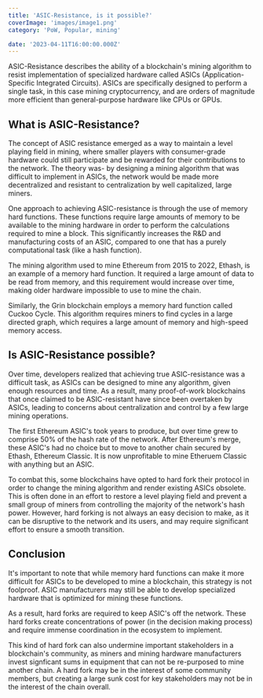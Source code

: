```yaml
---
title: 'ASIC-Resistance, is it possible?'
coverImage: 'images/image1.png'
category: 'PoW, Popular, mining'

date: '2023-04-11T16:00:00.000Z'
---
```




ASIC-Resistance describes the ability of a blockchain's mining algorithm to resist implementation of specialized hardware called ASICs (Application-Specific Integrated Circuits). ASICs are specifically designed to perform a single task, in this case mining cryptocurrency, and are orders of magnitude more efficient than general-purpose hardware like CPUs or GPUs.

## What is ASIC-Resistance?
The concept of ASIC resistance emerged as a way to maintain a level playing field in mining, where smaller players with consumer-grade hardware could still participate and be rewarded for their contributions to the network. The theory was- by designing a mining algorithm that was difficult to implement in ASICs, the network would be made more decentralized and resistant to centralization by well capitalized, large miners.

One approach to achieving ASIC-resistance is through the use of memory hard functions. These functions require large amounts of memory to be available to the mining hardware in order to perform the calculations required to mine a block. This significantly increases the R&D and manufacturing costs of an ASIC, compared to one that has a purely computational task (like a hash function).

The mining algorithm used to mine Ethereum from 2015 to 2022, Ethash, is an example of a memory hard function. It required a large amount of data to be read from memory, and this requirement would increase over time, making older hardware impossible to use to mine the chain. 

Similarly, the Grin blockchain employs a memory hard function called Cuckoo Cycle. This algorithm requires miners to find cycles in a large directed graph, which requires a large amount of memory and high-speed memory access.



## Is ASIC-Resistance possible?

Over time, developers realized that achieving true ASIC-resistance was a difficult task, as ASICs can be designed to mine any algorithm, given enough resources and time. As a result, many proof-of-work blockchains that once claimed to be ASIC-resistant have since been overtaken by ASICs, leading to concerns about centralization and control by a few large mining operations. 

The first Ethereum ASIC's took years to produce, but over time grew to comprise 50% of the hash rate of the network. After Ethereum's merge, these ASIC's had no choice but to move to another chain secured by Ethash, Ethereum Classic. It is now unprofitable to mine Etheruem Classic with anything but an ASIC.

To combat this, some blockchains have opted to hard fork their protocol in order to change the mining algorithm and render existing ASICs obsolete. This is often done in an effort to restore a level playing field and prevent a small group of miners from controlling the majority of the network's hash power. However, hard forking is not always an easy decision to make, as it can be disruptive to the network and its users, and may require significant effort to ensure a smooth transition.



## Conclusion

It's important to note that while memory hard functions can make it more difficult for ASICs to be developed to mine a blockchain, this strategy is not foolproof. ASIC manufacturers may still be able to develop specialized hardware that is optimized for mining these functions.

As a result, hard forks are required to keep ASIC's off the network. These hard forks create concentrations of power (in the decision making process) and require immense coordination in the ecosystem to implement. 

This kind of hard fork can also undermine important stakeholders in a blockchain's community, as miners and mining hardware manufacturers invest signficant sums in equipment that can not be re-purposed to mine another chain. A hard fork may be in the interest of some community members, but creating a large sunk cost for key stakeholders may not be in the interest of the chain overall.
